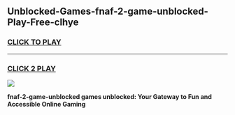 
## Unblocked-Games-fnaf-2-game-unblocked-Play-Free-clhye
<h3>
<a href="https://premium76.site?title=fnaf-2-game-unblocked&ref=19M">CLICK TO PLAY</a></h3>
<hr>

<h3>
<a href="https://premium76.site?title=fnaf-2-game-unblocked&ref=19M">CLICK 2 PLAY</a>
  
</h3>

<a href="https://premium76.site?title=fnaf-2-game-unblocked&ref=19M"><img src="https://clearcache.store/games.png"></a>


**fnaf-2-game-unblocked games unblocked: Your Gateway to Fun and Accessible Online Gaming**
